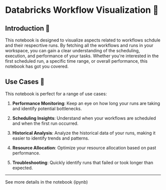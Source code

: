 # Databricks Workflow Visualization 🚀

## Introduction 📜

This notebook is designed to visualize aspects related to workflows schdule and their respecrtive runs. By fetching all the workflows and runs in your workspace, you can gain a clear understanding of the scheduling, execution, and performance of your tasks. Whether you're interested in the first scheduled run, a specific time range, or overall performance, this notebook has got you covered.


## Use Cases 🌟

This notebook is perfect for a range of use cases:

1. **Performance Monitoring**: Keep an eye on how long your runs are taking and identify potential bottlenecks.

2. **Scheduling Insights**: Understand when your workflows are scheduled and when the first run occurred.

3. **Historical Analysis**: Analyze the historical data of your runs, making it easier to identify trends and patterns.

4. **Resource Allocation**: Optimize your resource allocation based on past performance.

5. **Troubleshooting**: Quickly identify runs that failed or took longer than expected.




---
See more details in the notebook (ipynb)